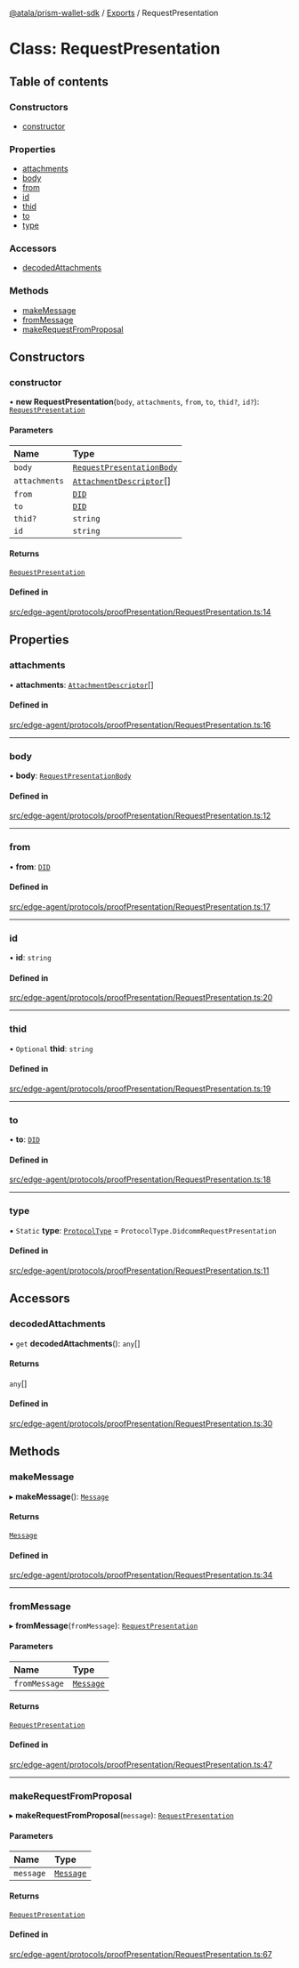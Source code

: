 [@atala/prism-wallet-sdk](../README.md) / [Exports](../modules.md) / RequestPresentation

# Class: RequestPresentation

## Table of contents

### Constructors

- [constructor](RequestPresentation.md#constructor)

### Properties

- [attachments](RequestPresentation.md#attachments)
- [body](RequestPresentation.md#body)
- [from](RequestPresentation.md#from)
- [id](RequestPresentation.md#id)
- [thid](RequestPresentation.md#thid)
- [to](RequestPresentation.md#to)
- [type](RequestPresentation.md#type)

### Accessors

- [decodedAttachments](RequestPresentation.md#decodedattachments)

### Methods

- [makeMessage](RequestPresentation.md#makemessage)
- [fromMessage](RequestPresentation.md#frommessage)
- [makeRequestFromProposal](RequestPresentation.md#makerequestfromproposal)

## Constructors

### constructor

• **new RequestPresentation**(`body`, `attachments`, `from`, `to`, `thid?`, `id?`): [`RequestPresentation`](RequestPresentation.md)

#### Parameters

| Name | Type |
| :------ | :------ |
| `body` | [`RequestPresentationBody`](../interfaces/RequestPresentationBody.md) |
| `attachments` | [`AttachmentDescriptor`](Domain.AttachmentDescriptor.md)[] |
| `from` | [`DID`](Domain.DID.md) |
| `to` | [`DID`](Domain.DID.md) |
| `thid?` | `string` |
| `id` | `string` |

#### Returns

[`RequestPresentation`](RequestPresentation.md)

#### Defined in

[src/edge-agent/protocols/proofPresentation/RequestPresentation.ts:14](https://github.com/hyperledger/identus-edge-agent-sdk-ts/blob/09a15046403a2249034c5ff5dfc7e6e562cd9171/src/edge-agent/protocols/proofPresentation/RequestPresentation.ts#L14)

## Properties

### attachments

• **attachments**: [`AttachmentDescriptor`](Domain.AttachmentDescriptor.md)[]

#### Defined in

[src/edge-agent/protocols/proofPresentation/RequestPresentation.ts:16](https://github.com/hyperledger/identus-edge-agent-sdk-ts/blob/09a15046403a2249034c5ff5dfc7e6e562cd9171/src/edge-agent/protocols/proofPresentation/RequestPresentation.ts#L16)

___

### body

• **body**: [`RequestPresentationBody`](../interfaces/RequestPresentationBody.md)

#### Defined in

[src/edge-agent/protocols/proofPresentation/RequestPresentation.ts:12](https://github.com/hyperledger/identus-edge-agent-sdk-ts/blob/09a15046403a2249034c5ff5dfc7e6e562cd9171/src/edge-agent/protocols/proofPresentation/RequestPresentation.ts#L12)

___

### from

• **from**: [`DID`](Domain.DID.md)

#### Defined in

[src/edge-agent/protocols/proofPresentation/RequestPresentation.ts:17](https://github.com/hyperledger/identus-edge-agent-sdk-ts/blob/09a15046403a2249034c5ff5dfc7e6e562cd9171/src/edge-agent/protocols/proofPresentation/RequestPresentation.ts#L17)

___

### id

• **id**: `string`

#### Defined in

[src/edge-agent/protocols/proofPresentation/RequestPresentation.ts:20](https://github.com/hyperledger/identus-edge-agent-sdk-ts/blob/09a15046403a2249034c5ff5dfc7e6e562cd9171/src/edge-agent/protocols/proofPresentation/RequestPresentation.ts#L20)

___

### thid

• `Optional` **thid**: `string`

#### Defined in

[src/edge-agent/protocols/proofPresentation/RequestPresentation.ts:19](https://github.com/hyperledger/identus-edge-agent-sdk-ts/blob/09a15046403a2249034c5ff5dfc7e6e562cd9171/src/edge-agent/protocols/proofPresentation/RequestPresentation.ts#L19)

___

### to

• **to**: [`DID`](Domain.DID.md)

#### Defined in

[src/edge-agent/protocols/proofPresentation/RequestPresentation.ts:18](https://github.com/hyperledger/identus-edge-agent-sdk-ts/blob/09a15046403a2249034c5ff5dfc7e6e562cd9171/src/edge-agent/protocols/proofPresentation/RequestPresentation.ts#L18)

___

### type

▪ `Static` **type**: [`ProtocolType`](../enums/ProtocolType.md) = `ProtocolType.DidcommRequestPresentation`

#### Defined in

[src/edge-agent/protocols/proofPresentation/RequestPresentation.ts:11](https://github.com/hyperledger/identus-edge-agent-sdk-ts/blob/09a15046403a2249034c5ff5dfc7e6e562cd9171/src/edge-agent/protocols/proofPresentation/RequestPresentation.ts#L11)

## Accessors

### decodedAttachments

• `get` **decodedAttachments**(): `any`[]

#### Returns

`any`[]

#### Defined in

[src/edge-agent/protocols/proofPresentation/RequestPresentation.ts:30](https://github.com/hyperledger/identus-edge-agent-sdk-ts/blob/09a15046403a2249034c5ff5dfc7e6e562cd9171/src/edge-agent/protocols/proofPresentation/RequestPresentation.ts#L30)

## Methods

### makeMessage

▸ **makeMessage**(): [`Message`](Domain.Message-1.md)

#### Returns

[`Message`](Domain.Message-1.md)

#### Defined in

[src/edge-agent/protocols/proofPresentation/RequestPresentation.ts:34](https://github.com/hyperledger/identus-edge-agent-sdk-ts/blob/09a15046403a2249034c5ff5dfc7e6e562cd9171/src/edge-agent/protocols/proofPresentation/RequestPresentation.ts#L34)

___

### fromMessage

▸ **fromMessage**(`fromMessage`): [`RequestPresentation`](RequestPresentation.md)

#### Parameters

| Name | Type |
| :------ | :------ |
| `fromMessage` | [`Message`](Domain.Message-1.md) |

#### Returns

[`RequestPresentation`](RequestPresentation.md)

#### Defined in

[src/edge-agent/protocols/proofPresentation/RequestPresentation.ts:47](https://github.com/hyperledger/identus-edge-agent-sdk-ts/blob/09a15046403a2249034c5ff5dfc7e6e562cd9171/src/edge-agent/protocols/proofPresentation/RequestPresentation.ts#L47)

___

### makeRequestFromProposal

▸ **makeRequestFromProposal**(`message`): [`RequestPresentation`](RequestPresentation.md)

#### Parameters

| Name | Type |
| :------ | :------ |
| `message` | [`Message`](Domain.Message-1.md) |

#### Returns

[`RequestPresentation`](RequestPresentation.md)

#### Defined in

[src/edge-agent/protocols/proofPresentation/RequestPresentation.ts:67](https://github.com/hyperledger/identus-edge-agent-sdk-ts/blob/09a15046403a2249034c5ff5dfc7e6e562cd9171/src/edge-agent/protocols/proofPresentation/RequestPresentation.ts#L67)
